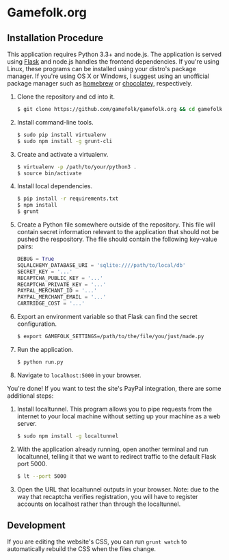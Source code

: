 # Gamefolk.org

## Installation Procedure
This application requires Python 3.3+ and node.js. The application is served
using [Flask][flask] and node.js handles the frontend dependencies.
If you're using Linux, these programs can be installed using your distro's
package manager. If you're using OS X or Windows, I suggest using an unofficial
package manager such as [homebrew][homebrew] or [chocolatey][chocolatey],
respectively.

1.  Clone the repository and cd into it.

    ```sh
    $ git clone https://github.com/gamefolk/gamefolk.org && cd gamefolk.org
    ```

2. Install command-line tools.

    ```sh
    $ sudo pip install virtualenv
    $ sudo npm install -g grunt-cli
    ```

3.  Create and activate a virtualenv.

    ```sh
    $ virtualenv -p /path/to/your/python3 .
    $ source bin/activate
    ```

4. Install local dependencies.

    ```sh
    $ pip install -r requirements.txt
    $ npm install
    $ grunt
    ```

5. Create a Python file somewhere outside of the repository. This file will
   contain secret information relevant to the application that should not be
   pushed the respository. The file should contain the following key-value
   pairs:

    ```python
    DEBUG = True
    SQLALCHEMY_DATABASE_URI = 'sqlite:////path/to/local/db'
    SECRET_KEY = '...'
    RECAPTCHA_PUBLIC_KEY = '...'
    RECAPTCHA_PRIVATE_KEY = '...'
    PAYPAL_MERCHANT_ID = '...'
    PAYPAL_MERCHANT_EMAIL = '...'
    CARTRIDGE_COST = '...'
    ```

6. Export an environment variable so that Flask can find the secret
   configuration.

    ```sh
    $ export GAMEFOLK_SETTINGS=/path/to/the/file/you/just/made.py
    ```

7. Run the application.

    ```sh
    $ python run.py
    ```

8. Navigate to `localhost:5000` in your browser.

You're done! If you want to test the site's PayPal integration, there are some
additional steps:

1. Install localtunnel. This program allows you to pipe requests from the
   internet to your local machine without setting up your machine as a web
   server.

    ```sh
    $ sudo npm install -g localtunnel
    ```

2. With the application already running, open another terminal and run
   localtunnel, telling it that we want to redirect traffic to the default Flask
   port 5000.

    ```sh
    $ lt --port 5000
    ```

3. Open the URL that localtunnel outputs in your browser. Note: due to the way
   that recaptcha verifies registration, you will have to register accounts on
   localhost rather than through the localtunnel.

## Development

If you are editing the website's CSS, you can run `grunt watch` to automatically
rebuild the CSS when the files change.


[flask]: http://flask.pocoo.org
[homebrew]: http://brew.sh
[chocolatey]: http://chocolatey.org
